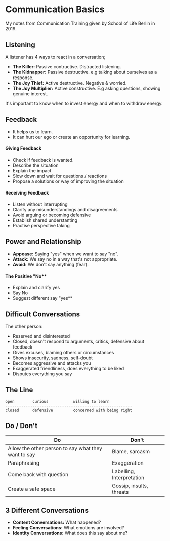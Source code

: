 # Communication Basics

My notes from Communication Training given by School of Life Berlin in 2019.

## Listening

A listener has 4 ways to react in a conversation;

* **The Killer:** Passive contructive. Distracted listening.
* **The Kidnapper:** Passive destructive. e.g talking about ourselves as a response.
* **The Joy Thief:** Active destructive. Negative & worried.
* **The Joy Multiplier:** Active constructive. E.g asking questions, showing genuine interest.

It's important to know when to invest energy and when to withdraw energy.

## Feedback

* It helps us to learn.
* It can hurt our ego or create an opportunity for learning.

#### Giving Feedback

* Check if feedback is wanted.
* Describe the situation
* Explain the impact
* Slow down and wait for questions / reactions
* Propose a solutions or way of improving the situation

#### Receiving Feedback

* Listen without interrupting
* Clarify any misunderstandings and disagreements
* Avoid arguing or becoming defensive
* Establish shared understanting
* Practise perspective taking

## Power and Relationship

* **Appease:** Saying "yes" when we want to say "no".
* **Attack:** We say no in a way that's not appropriate.
* **Avoid:** We don't say anything (fear).

#### The Positive "No**

* Explain and clarify yes
* Say No
* Suggest different say "yes**

## Difficult Conversations

The other person:

* Reserved and disinterested
* Closed, doesn't respond to arguments, critics, defensive about feedback
* Gives excuses, blaming others or circumstances
* Shows insecurity, sadness, self-doubt
* Becomes aggressive and attacks you
* Exaggerated friendliness, does everything to be liked
* Disputes everything you say

## The Line

```
open        curious           willing to learn
--------------------------------------------------------
closed      defensive         concerned with being right
```


## Do / Don't


| Do                                                  | Don't          |
| ---                                                 | ---            |
| Allow the other person to say what they want to say | Blame, sarcasm |
| Paraphrasing                                        | Exaggeration   |
| Come back with question                             | Labelling, Interpretation |
| Create a safe space                                 | Gossip, insults, threats |

## 3 Different Conversations

* **Content Conversations:** What happened?
* **Feeling Conversations:** What emotions are involved?
* **Identity Conversations:** What does this say about me?
